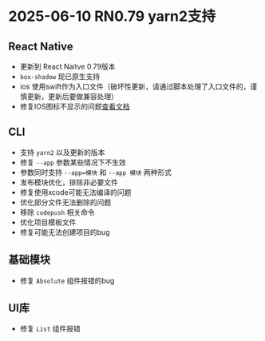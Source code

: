 # 2025-06-10 RN0.79 yarn2支持

## React Native

- 更新到 React Naitve 0.79版本
- `box-shadow` 现已原生支持
- ios 使用swift作为入口文件（破坏性更新，请通过脚本处理了入口文件的，谨慎更新，更新后要做兼容处理）
- 修复IOS图标不显示的问题[查看文档](/docs/course/started/cli#icon-图标组件管理)

## CLI

- 支持 `yarn2` 以及更新的版本
- 修复 `--app` 参数某些情况下不生效
- 参数同时支持 `--app=模块` 和 `--app 模块` 两种形式
- 发布模块优化，排除非必要文件
- 修复使用xcode可能无法编译的问题
- 优化部分文件无法删除的问题
- 移除 `codepush` 相关命令
- 优化项目模板文件
- 修复可能无法创建项目的bug

## 基础模块

- 修复 `Absolute` 组件报错的bug

## UI库

- 修复 `List` 组件报错

